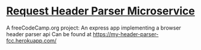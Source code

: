 # [Request Header Parser Microservice](https://www.freecodecamp.org/learn/apis-and-microservices/apis-and-microservices-projects/request-header-parser-microservice)

A freeCodeCamp.org project: An express app implementing a browser header parser api
Can be found at https://my-header-parser-fcc.herokuapp.com/

